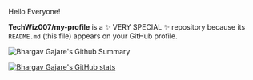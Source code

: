 Hello Everyone!

**TechWiz007/my-profile** is a ✨ VERY SPECIAL ✨ repository because its `README.md` (this file) appears on your GitHub profile.


![Bhargav Gajare's Github Summary](https://github-profile-summary-cards.vercel.app/api/cards/profile-details?username=TechWiz007&theme=vue)

[![Bhargav Gajare's GitHub stats](https://github-readme-stats.vercel.app/api?username=TechWiz007&theme=onedark)](https://github.com/anuraghazra/github-readme-stats)
